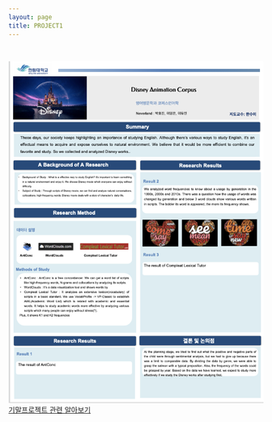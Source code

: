 ```yaml
---
layout: page
title: PROJECT1
---
```


<br/>


![dfs](https://raw.githubusercontent.com/geniee2/geniee2.github.io/master/assets/img/never.jpg)
[기말프로젝트 관련 알아보기](https://sites.google.com/view/dah-hallym/기말프로젝트전시회?authuser=0)

